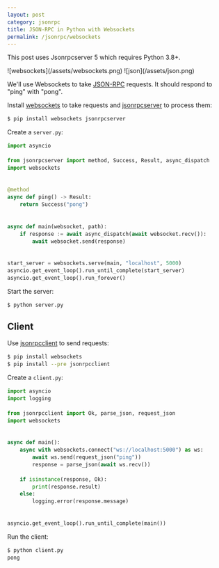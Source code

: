 ```yaml
---
layout: post
category: jsonrpc
title: JSON-RPC in Python with Websockets
permalink: /jsonrpc/websockets
---
```

<div class="warning">
    <p>This post uses Jsonrpcserver 5 which requires Python 3.8+.</p>
</div>

<div class="wide-logos" markdown="1">
![websockets](/assets/websockets.png)
![json](/assets/json.png)
</div>

We'll use Websockets to take [JSON-RPC](http://www.jsonrpc.org/) requests. It
should respond to "ping" with "pong".

Install [websockets](http://websockets.readthedocs.io/) to take requests and
[jsonrpcserver](https://www.jsonrpcserver.com/) to process them:

```sh
$ pip install websockets jsonrpcserver
```

Create a `server.py`:

```python
import asyncio

from jsonrpcserver import method, Success, Result, async_dispatch
import websockets


@method
async def ping() -> Result:
    return Success("pong")


async def main(websocket, path):
    if response := await async_dispatch(await websocket.recv()):
        await websocket.send(response)


start_server = websockets.serve(main, "localhost", 5000)
asyncio.get_event_loop().run_until_complete(start_server)
asyncio.get_event_loop().run_forever()
```

Start the server:

```sh
$ python server.py
```

## Client

Use [jsonrpcclient](https://www.jsonrpcclient.com/) to send requests:

```sh
$ pip install websockets
$ pip install --pre jsonrpcclient
```

Create a `client.py`:

```python
import asyncio
import logging

from jsonrpcclient import Ok, parse_json, request_json
import websockets


async def main():
    async with websockets.connect("ws://localhost:5000") as ws:
        await ws.send(request_json("ping"))
        response = parse_json(await ws.recv())

    if isinstance(response, Ok):
        print(response.result)
    else:
        logging.error(response.message)


asyncio.get_event_loop().run_until_complete(main())
```
Run the client:

```sh
$ python client.py
pong
```
